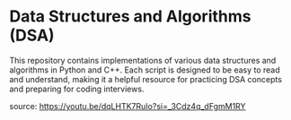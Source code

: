 # Data Structures and Algorithms (DSA)
This repository contains implementations of various data structures and algorithms in Python and C++. Each script is designed to be easy to read and understand, making it a helpful resource for practicing DSA concepts and preparing for coding interviews.

source: https://youtu.be/dqLHTK7RuIo?si=_3Cdz4q_dFgmM1RY

